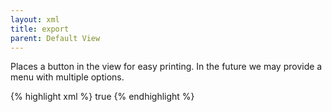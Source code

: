 ```yaml
---
layout: xml
title: export
parent: Default View
---
```

Places a button in the view for easy printing. In the future we may provide a menu with multiple options.

{% highlight xml %}
    <table>
        <export>true</export>
{% endhighlight %}

